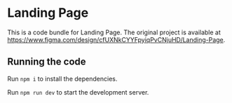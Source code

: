 
  # Landing Page

  This is a code bundle for Landing Page. The original project is available at https://www.figma.com/design/cfUXNkCYYFpyiqPvCNjuHD/Landing-Page.

  ## Running the code

  Run `npm i` to install the dependencies.

  Run `npm run dev` to start the development server.
  
